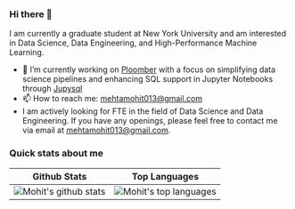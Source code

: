 ### Hi there 👋

I am currently a graduate student at New York University and am interested in Data Science, Data Engineering, and High-Performance Machine Learning. 

- 🔭 I’m currently working on [Ploomber](https://github.com/ploomber/ploomber) with a focus on simplifying data science pipelines and enhancing SQL support in Jupyter Notebooks through [Jupysql](https://github.com/ploomber/jupysql)
- 📫 How to reach me: [mehtamohit013@gmail.com](mailto:mehtamohit013@gmail.com)
- I am actively looking for FTE in the field of Data Science and Data Engineering.  If you have any openings, please feel free to contact me via email at [mehtamohit013@gmail.com](mailto:mehtamohit013@gmail.com).
<!--
**mehtamohit013/mehtamohit013** is a ✨ _special_ ✨ repository because its `README.md` (this file) appears on your GitHub profile.

Here are some ideas to get you started:

- 🔭 I’m currently working on ...
- 🌱 I’m currently learning ...
- 👯 I’m looking to collaborate on ...
- 🤔 I’m looking for help with ...
- 💬 Ask me about ...
- 📫 How to reach me: ...
- 😄 Pronouns: ...
- ⚡ Fun fact: ...
-->

### Quick stats about me
| Github Stats | Top Languages |
| --- | --- |
| ![Mohit's github stats](https://github-readme-stats.vercel.app/api?username=mehtamohit013&show_icons=true&title_color=f6c32c&icon_color=f6c32c&text_color=9f9f9f&bg_color=151515&count_private=true) | ![Mohit's top languages](https://github-readme-stats.vercel.app/api/top-langs/?username=mehtamohit013&show_icons=true&title_color=f6c32c&icon_color=f6c32c&text_color=9f9f9f&bg_color=151515&count_private=true&layout=compact) |
